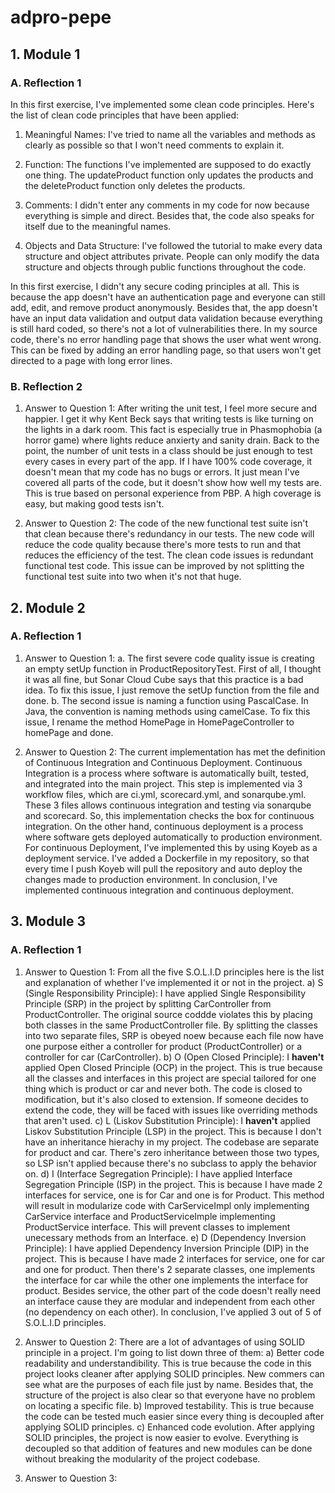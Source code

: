 ﻿# adpro-pepe

## 1. Module 1
### A. Reflection 1

In this first exercise, I've implemented some clean code principles. Here's the list of clean code principles that have been applied:
1. Meaningful Names: I've tried to name all the variables and methods as clearly as possible so that I won't need comments to explain it.

2. Function: The functions I've implemented are supposed to do exactly one thing. The updateProduct function only updates the products and the deleteProduct function only deletes the products.

3. Comments: I didn't enter any comments in my code for now because everything is simple and direct. Besides that, the code also speaks for itself due to the meaningful names.

4. Objects and Data Structure: I've followed the tutorial to make every data structure and object attributes private. People can only modify the data structure and objects through public functions throughout the code.

In this first exercise, I didn't any secure coding principles at all. This is because the app doesn't have an authentication page and everyone can still add, edit, and remove product anonymously. Besides that, the app doesn't have an input data validation and output data validation because everything is still hard coded, so there's not a lot of vulnerabilities there. In my source code, there's no error handling page that shows the user what went wrong. This can be fixed by adding an error handling page, so that users won't get directed to a page with long error lines.

### B. Reflection 2
1) Answer to Question 1: After writing the unit test, I feel more secure and happier. I get it why Kent Beck says that writing tests is like turning on the lights in a dark room. This fact is especially true in Phasmophobia (a horror game) where lights reduce anxierty and sanity drain. Back to the point, the number of unit tests in a class should be just enough to test every cases in every part of the app. If I have 100% code coverage, it doesn't mean that my code has no bugs or errors. It just mean I've covered all parts of the code, but it doesn't show how well my tests are. This is true based on personal experience from PBP. A high coverage is easy, but making good tests isn't.

2) Answer to Question 2: The code of the new functional test suite isn't that clean because there's redundancy in our tests. The new code will reduce the code quality because there's more tests to run and that reduces the efficiency of the test. The clean code issues is redundant functional test code. This issue can be improved by not splitting the functional test suite into two when it's not that huge.

## 2. Module 2
### A. Reflection 1

1) Answer to Question 1:
   a. The first severe code quality issue is creating an empty setUp function in ProductRepositoryTest. First of all, I thought it was all fine, but Sonar Cloud Cube says that this practice is a bad idea. To fix this issue, I just remove the setUp function from the file and done.
   b. The second issue is naming a function using PascalCase. In Java, the convention is naming methods using camelCase. To fix this issue, I rename the method HomePage in HomePageController to homePage and done.
   
2) Answer to Question 2: The current implementation has met the definition of Continuous Integration and Continuous Deployment. Continuous Integration is a process where software is automatically built, tested, and integrated into the main project. This step is implemented via 3 workflow files, which are ci.yml, scorecard.yml, and sonarqube.yml. These 3 files allows continuous integration and testing via sonarqube and scorecard. So, this implementation checks the box for continuous integration. On the other hand, continuous deployment is a process where software gets deployed automatically to production environment. For continuous Deployment, I've implemented this by using Koyeb as a deployment service. I've added a Dockerfile in my repository, so that every time I push Koyeb will pull the repository and auto deploy the changes made to production environment. In conclusion, I've implemented continuous integration and continuous deployment.

## 3. Module 3
### A. Reflection 1
1) Answer to Question 1:
   From all the five S.O.L.I.D principles here is the list and explanation of whether I've implemented it or not in the project.
   a) S (Single Responsibility Principle): I have applied Single Responsibility Principle (SRP) in the project by splitting CarController from ProductController. The original source coddde violates this by placing both classes in the same ProductController file. By splitting the classes into two separate files, SRP is obeyed noew because each file now have one purpose either a controller for product (ProductController) or a controller for car (CarController).
   b) O (Open Closed Principle): I **haven't** applied Open Closed Principle (OCP) in the project. This is true because all the classes and interfaces in this project are special tailored for one thing which is product or car and never both. The code is closed to modification, but it's also closed to extension. If someone decides to extend the code, they will be faced with issues like overriding methods that aren't used. 
   c) L (Liskov Substitution Principle): I **haven't** applied Liskov Substitution Principle (LSP) in the project. This is because I don't have an inheritance hierachy in my project. The codebase are separate for product and car. There's zero inheritance between those two types, so LSP isn't applied because there's no subclass to apply the behavior on. 
   d) I (Interface Segregation Principle): I have applied Interface Segregation Principle (ISP) in the project. This is because I have made 2 interfaces for service, one is for Car and one is for Product. This method will result in modularize code with CarServiceImpl only implementing CarService interface and ProductServiceImple implementing ProductService interface. This will prevent classes to implement unecessary methods from an Interface.
   e) D (Dependency Inversion Principle): I have applied Dependency Inversion Principle (DIP) in the project. This is because I have made 2 interfaces for service, one for car and one for product. Then there's 2 separate classes, one implements the interface for car while the other one implements the interface for product. Besides service, the other part of the code doesn't really need an interface cause they are modular and independent from each other (no dependency on each other).
   In conclusion, I've applied 3 out of 5 of S.O.L.I.D principles.

2) Answer to Question 2:
   There are a lot of advantages of using SOLID principle in a project. I'm going to list down three of them:
   a) Better code readability and understandibility. This is true because the code in this project looks cleaner after applying SOLID principles. New commers can see what are the purposes of each file just by name. Besides that, the structure of the project is also clear so that everyone have no problem on locating a specific file.
   b) Improved testability. This is true because the code can be tested much easier since every thing is decoupled after applying SOLID principles.
   c) Enhanced code evolution. After applying SOLID principles, the project is now easier to evolve. Everything is decoupled so that addition of features and new modules can be done without breaking the modularity of the project codebase.
   
3) Answer to Question 3:
   
